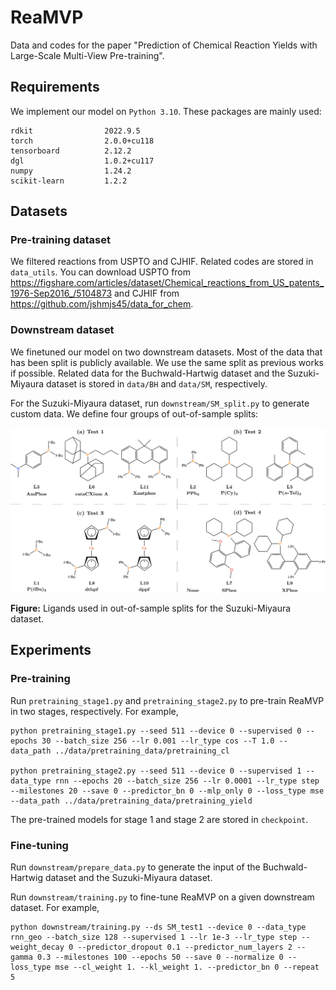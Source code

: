 # ReaMVP

Data and codes for the paper "Prediction of Chemical Reaction Yields with Large-Scale Multi-View Pre-training".

## Requirements

We implement our model on `Python 3.10`. These packages are mainly used:

```
rdkit                2022.9.5
torch                2.0.0+cu118
tensorboard          2.12.2
dgl                  1.0.2+cu117
numpy                1.24.2
scikit-learn         1.2.2
```

## Datasets

### Pre-training dataset

We filtered reactions from USPTO and CJHIF. Related codes are stored in `data_utils`. You can download USPTO from https://figshare.com/articles/dataset/Chemical_reactions_from_US_patents_1976-Sep2016_/5104873 and CJHIF from https://github.com/jshmjs45/data_for_chem.

### Downstream dataset

We finetuned our model on two downstream datasets. Most of the data that has been split is publicly available. We use the same split as previous works if possible.  Related data for the Buchwald-Hartwig dataset and the Suzuki-Miyaura dataset is stored in `data/BH` and `data/SM`, respectively.

For the Suzuki-Miyaura dataset, run `downstream/SM_split.py` to generate custom data. We define four groups of out-of-sample splits:

<img src="downstream/ligands_split.png" alt="ligands_split" style="zoom: 50%;" />

**Figure:** Ligands used in out-of-sample splits for the Suzuki-Miyaura dataset.

## Experiments

### Pre-training

Run `pretraining_stage1.py` and `pretraining_stage2.py` to pre-train ReaMVP in two stages, respectively. For example,

```
python pretraining_stage1.py --seed 511 --device 0 --supervised 0 --epochs 30 --batch_size 256 --lr 0.001 --lr_type cos --T 1.0 --data_path ../data/pretraining_data/pretraining_cl

python pretraining_stage2.py --seed 511 --device 0 --supervised 1 --data_type rnn --epochs 20 --batch_size 256 --lr 0.0001 --lr_type step --milestones 20 --save 0 --predictor_bn 0 --mlp_only 0 --loss_type mse --data_path ../data/pretraining_data/pretraining_yield
```

The pre-trained models for stage 1 and stage 2 are stored in `checkpoint`.

### Fine-tuning

Run `downstream/prepare_data.py` to generate the input of the Buchwald-Hartwig dataset and the Suzuki-Miyaura dataset.

Run `downstream/training.py` to fine-tune ReaMVP on a given downstream dataset. For example,

```
python downstream/training.py --ds SM_test1 --device 0 --data_type rnn_geo --batch_size 128 --supervised 1 --lr 1e-3 --lr_type step --weight_decay 0 --predictor_dropout 0.1 --predictor_num_layers 2 --gamma 0.3 --milestones 100 --epochs 50 --save 0 --normalize 0 --loss_type mse --cl_weight 1. --kl_weight 1. --predictor_bn 0 --repeat 5
```



